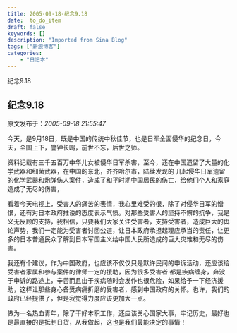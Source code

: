 ```yaml
---
title: 2005-09-18-纪念9.18
date:  to_do_item
draft: false
keywords: []
description: "Imported from Sina Blog"
tags: ["新浪博客"]
categories: 
    - "日记本"
---
```

纪念9.18
## 纪念9.18

 原文发布于：*2005-09-18 21:55:47*

       
今天，是9月18日，既是中国的传统中秋佳节，也是日军全面侵华的纪念日，今天，全国上下，警钟长鸣，前世不忘，后世之师。

      
资料记载有三千五百万中华儿女被侵华日军杀害，至今，还在中国遗留了大量的化学武器和细菌武器，在中国的东北，齐齐哈尔市，陆续发现的
几起侵华日军遗留的化学武器和炮弹伤人案件，造成了和平时期中国居民的伤亡，给他们个人和家庭造成了无尽的伤害，

    
看着今天电视上，受害人的痛苦的表情，我心里难受的很，除了对侵华日军的憎恨，还有对日本政府推诿的态度表示气愤。对那些受害人的坚持不懈的抗争，我是义无反顾的支持，我相信，只要我们大家关注受害者，支持受害者，造成巨大的舆论声势，我们一定能为受害者讨回公道，让日本政府承担起理应承当的责任，让更多的日本普通民众了解到日本军国主义给中国人民所造成的巨大灾难和无尽的伤害。

       
我还有个建议，作为中国政府，也应该不仅仅只是默许民间的申诉活动，还应该给受害者家属和参与案件的律师一定的援助，因为很多受害者
都是疾病缠身，奔波于申诉的路途上，辛苦而且由于疾病随时会发作也很危险，如果给予一下经济援助，这样让那些身心备受病痛折磨的受害者，感到中国政府的关怀。也许，我们的政府已经提供了，但是我觉得力度应该更加大一点。

    
做为一名热血青年，除了干好本职工作，还应该关心国家大事，牢记历史，最好也是最直接的是抵制日货，从我做起，这也是我们最能决定的事情！


